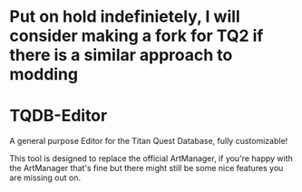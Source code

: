 # Put on hold indefinietely, I will consider making a fork for TQ2 if there is a similar approach to modding

# TQDB-Editor
A general purpose Editor for the Titan Quest Database, fully customizable!

This tool is designed to replace the official ArtManager, if you're happy with the ArtManager that's fine but there might still be some nice features you are missing out on.
